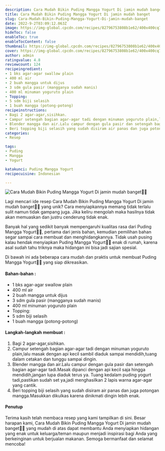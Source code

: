 ```yaml
---
description: Cara Mudah Bikin Puding Mangga Yogurt Di jamin mudah banget"
title: Cara Mudah Bikin Puding Mangga Yogurt Di jamin mudah banget
slug: Cara-Mudah-Bikin-Puding-Mangga-Yogurt-Di-jamin-mudah-banget
date: 2022-9-2T03:09:12.063Z
image: https://img-global.cpcdn.com/recipes/82796753808b1e62/400x400cq70/photo.jpg
hideToc: false
enableToc: true
enableTocContent: false
thumbnail: https://img-global.cpcdn.com/recipes/82796753808b1e62/400x400cq70/photo.jpg
cover: https://img-global.cpcdn.com/recipes/82796753808b1e62/400x400cq70/photo.jpg
author: admin
ratingvalue: 4.8
reviewcount: 124
recipeingredient:
- 1 bks agar-agar swallow plain
- 400 ml air
- 2 buah mangga untuk dijus
- 3 sdm gula pasir (mangganya sudah manis)
- 400 ml minuman yoguruto plain
- Topping:
- 5 sdm biji selasih
- 1 buah mangga (potong-potong)
recipeinstructions:
- Bagi 2 agar-agar,sisihkan.
- Campur setengah bagian agar-agar tadi dengan minuman yoguruto plain,lalu masak dengan api kecil sambil diaduk sampai mendidih,tuang dalam cetakan dan tunggu sampai dingin.
- Blender mangga dan air.Lalu campur dengan gula pasir dan setengah bagian agar-agar tadi.Masak dipanci dengan api kecil saja hingga mendidih,jangan lupa diaduk terus ya. Tuang kedalam puding yogurt tadi,pastikan sudah set ya,jadi menghasilkan 2 lapis warna agar-agar yang cantik.
- Beri topping biji selasih yang sudah disiram air panas dan juga potongan mangga.Masukkan dikulkas karena dinikmati dingin lebih enak.
categories:
- Resep

tags:
- Puding
- Mangga
- Yogurt

katakunci: Puding Mangga Yogurt
recipecuisine: Indonesian

---
```


![Cara Mudah Bikin Puding Mangga Yogurt Di jamin mudah banget👩‍🍳](https://img-global.cpcdn.com/recipes/82796753808b1e62/400x400cq70/photo.jpg)

Lagi mencari ide resep Cara Mudah Bikin Puding Mangga Yogurt Di jamin mudah banget👩‍🍳 yang unik? Cara menyiapkannya memang tidak terlalu sulit namun tidak gampang juga. Jika keliru mengolah maka hasilnya tidak akan memuaskan dan justru cenderung tidak enak.

Banyak hal yang sedikit banyak mempengaruhi kualitas rasa dari Puding Mangga Yogurt👩‍🍳, pertama dari jenis bahan, kemudian pemilihan bahan segar sampai cara membuat dan menghidangkannya. Tidak usah pusing kalau hendak menyiapkan Puding Mangga Yogurt👩‍🍳 enak di rumah, karena asal sudah tahu triknya maka hidangan ini bisa jadi sajian spesial.

Di bawah ini ada beberapa cara mudah dan praktis untuk membuat Puding Mangga Yogurt👩‍🍳 yang siap dikreasikan.

<!--inarticleads1-->

#### Bahan-bahan :

- 1 bks agar-agar swallow plain
- 400 ml air
- 2 buah mangga untuk dijus
- 3 sdm gula pasir (mangganya sudah manis)
- 400 ml minuman yoguruto plain
- Topping:
- 5 sdm biji selasih
- 1 buah mangga (potong-potong)

<!--inarticleads2-->

#### Langkah-langkah membuat :

1. Bagi 2 agar-agar,sisihkan.
1. Campur setengah bagian agar-agar tadi dengan minuman yoguruto plain,lalu masak dengan api kecil sambil diaduk sampai mendidih,tuang dalam cetakan dan tunggu sampai dingin.
1. Blender mangga dan air.Lalu campur dengan gula pasir dan setengah bagian agar-agar tadi.Masak dipanci dengan api kecil saja hingga mendidih,jangan lupa diaduk terus ya. Tuang kedalam puding yogurt tadi,pastikan sudah set ya,jadi menghasilkan 2 lapis warna agar-agar yang cantik.
1. Beri topping biji selasih yang sudah disiram air panas dan juga potongan mangga.Masukkan dikulkas karena dinikmati dingin lebih enak.

#### Penutup

Terima kasih telah membaca resep yang kami tampilkan di sini. Besar harapan kami, Cara Mudah Bikin Puding Mangga Yogurt Di jamin mudah banget👩‍🍳 yang mudah di atas dapat membantu Anda menyiapkan hidangan yang enak untuk keluarga/teman maupun menjadi inspirasi bagi Anda yang berkeinginan untuk berjualan makanan. Semoga bermanfaat dan selamat mencoba!